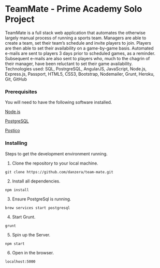 # TeamMate - Prime Academy Solo Project
TeamMate is a full stack web application that automates the otherwise largely manual process of running a sports team. Managers are able to create a team, set their team’s schedule and invite players to join. Players are then able to set their availability on a game-by-game basis. Automated e-mails are sent to players 3 days prior to scheduled games, as a reminder. Subsequent e-mails are also sent to players who, much to the chagrin of their manager, have been reluctant to set their game availability. Technologies used: SQL, PostrgreSQL, AngularJS, JavaScript, Node.js, Express.js, Passport, HTML5, CSS3, Bootstrap, Nodemailer, Grunt, Heroku, Git, GitHub

### Prerequisites

You will need to have the following software installed.

[Node.js](https://nodejs.org/en/)

[PostgreSQL](https://launchschool.com/blog/how-to-install-postgresql-on-a-mac)

[Postico](https://eggerapps.at/postico/)

### Installing

Steps to get the development environment running.

1. Clone the repository to your local machine.

```
git clone https://github.com/danzera/team-mate.git
```

2. Install all dependencies.

```
npm install
```

3. Ensure PostgreSql is running.

```
brew services start postgresql
```

4. Start Grunt.

```
grunt
```

5. Spin up the Server.

```
npm start
```

6. Open in the browser.

```
localhost:5000
```
